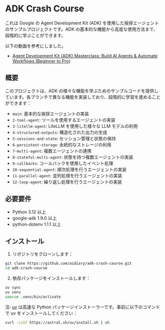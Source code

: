 # ADK Crash Course

これは Google の Agent Development Kit (ADK) を使用した挨拶エージェントのサンプルプロジェクトです。ADK の基本的な機能から高度な使用方法まで、段階的に学ぶことができます。

以下の動画を参考にしました。

- [Agent Development Kit (ADK) Masterclass: Build AI Agents & Automate Workflows (Beginner to Pro)](https://www.youtube.com/watch?v=P4VFL9nIaIA)

## 概要

このプロジェクトは、ADK の様々な機能を学ぶためのサンプルコードを提供しています。各ブランチで異なる機能を実装しており、段階的に学習を進めることができます：

- `main`: 基本的な挨拶エージェントの実装
- `2-tool-agent`: ツールを使用するエージェントの実装
- `3-litellm-agent`: LiteLLM を使用した様々な LLM モデルの利用
- `4-structured-outputs`: 構造化された出力の生成
- `5-sessions-and-state`: セッション管理と状態の保持
- `6-persistent-storage`: 永続的なストレージの利用
- `7-multi-agent`: 複数エージェントの連携
- `8-stateful-multi-agent`: 状態を持つ複数エージェントの実装
- `9-callbacks`: コールバックを使用したイベント処理
- `10-sequential-agent`: 順次処理を行うエージェントの実装
- `11-parallel-agent`: 並列処理を行うエージェントの実装
- `12-loop-agent`: 繰り返し処理を行うエージェントの実装

## 必要要件

- Python 3.12 以上
- google-adk 1.9.0 以上
- python-dotenv 1.1.1 以上

## インストール

1. リポジトリをクローンします：

```bash
git clone https://github.com/aidiary/adk-crash-course.git
cd adk-crash-course
```

2. 依存パッケージをインストールします：

```bash
uv sync
uv venv
source .venv/bin/activate
```

注: [uv](https://github.com/astral-sh/uv) は高速な Python パッケージインストーラーです。事前に以下のコマンドで uv をインストールしてください：

```bash
curl -LsSf https://astral.sh/uv/install.sh | sh
```
